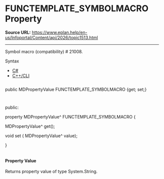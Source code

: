 # FUNCTEMPLATE_SYMBOLMACRO Property

**Source URL:** https://www.eplan.help/en-us/Infoportal/Content/api/2026/topic1513.html

---

Symbol macro (compatibility) # 21008.

Syntax

- [C#](#i-syntax-CS)
- [C++/CLI](#i-syntax-CPP2005)

```
```
public MDPropertyValue FUNCTEMPLATE_SYMBOLMACRO {get; set;}
```
```

```
```
public:

property MDPropertyValue^ FUNCTEMPLATE_SYMBOLMACRO {

   MDPropertyValue^ get();

   void set (    MDPropertyValue^ value);

}
```
```

#### Property Value

Returns property value of type System.String.

